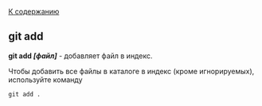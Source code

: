 [К содержанию](readme.md)

## git add

**git add _[файл]_** - добавляет файл в индекс.

Чтобы добавить все файлы в каталоге в индекс (кроме игнорируемых), используйте команду 

```bash=
git add .
```